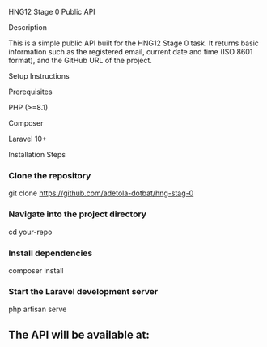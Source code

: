 HNG12 Stage 0 Public API

Description

This is a simple public API built for the HNG12 Stage 0 task. It returns basic information such as the registered email, current date and time (ISO 8601 format), and the GitHub URL of the project.

Setup Instructions

Prerequisites

PHP (>=8.1)

Composer

Laravel 10+

Installation Steps

### Clone the repository

git clone https://github.com/adetola-dotbat/hng-stag-0

### Navigate into the project directory

cd your-repo

### Install dependencies

composer install

### Start the Laravel development server

php artisan serve

## The API will be available at:


